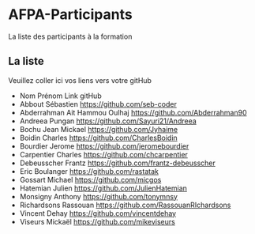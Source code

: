 # AFPA-Participants
La liste des participants à la formation


## La liste 
Veuillez coller ici vos liens vers votre gitHub

 - Nom 	        Prénom 	            Link gitHub 
 - Abbout       Sébastien 	        https://github.com/seb-coder 
 - Abderrahman 	Ait Hammou Oulhaj 	https://github.com/Abderrahman90 
 - Andreea 	    Pungan 	            https://github.com/Sayuri21/Andreea 
 - Bochu 	      Jean Mickael 	      https://github.com/Jyhaime 
 - Boidin 	    Charles 	          https://github.com/CharlesBoidin 
 - Bourdier	    Jerome	            https://github.com/jeromebourdier
 - Carpentier 	Charles 	          https://github.com/chcarpentier 
 - Debeusscher 	Frantz 	            https://github.com/frantz-debeusscher 
 - Eric	        Boulanger 	        https://github.com/rastatak
 - Gossart 	    Michael 	          https://github.com/micgos 
 - Hatemian 	  Julien 	            https://github.com/JulienHatemian 
 - Monsigny 	  Anthony 	          https://github.com/tonymnsy 
 - Richardsons 	Rassouan 	          https://github.com/RassouanRIchardsons 
 - Vincent 	    Dehay	              https://github.com/vincentdehay 
 - Viseurs 	    Mickaël 	          https://github.com/mikeviseurs
